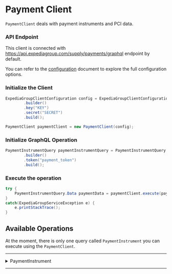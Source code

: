# Payment Client
`PaymentClient` deals with payment instruments and PCI data.

### API Endpoint
This client is connected with https://api.expediagroup.com/supply/payments/graphql endpoint by default.

You can refer to the [configuration]() document to explore the full configuration options.

### Initialize the Client
```java
ExpediaGroupClientConfiguration config = ExpediaGroupClientConfiguration
        .builder()
        .key("KEY")
        .secret("SECRET")
        .build();

PaymentClient paymentClient = new PaymentClient(config);
```

### Initialize GraphQL Operation
```java
PaymentInstrumentQuery paymentInstrumentQuery = PaymentInstrumentQuery
        .builder()
        .token("payment_token")
        .build();
```

### Execute the operation
```java
try {
    PaymentInstrumentQuery.Data paymentData = paymentClient.execute(paymentInstrumentQuery);
}
catch(ExpediaGroupServiceException e) {
    e.printStackTrace();
}
```

## Available Operations
At the moment, there is only one query called `PaymentInstrument` you can execute using the `PaymentClient`.

<hr />
<details>
   <summary>PaymentInstrument</summary>

<br />

**Summary: Retrieve Payment instrument from external payment instrument token**

**Operation Class Name:** `PaymentInstrumentQuery`

**Operation Inputs:**

| Name    | Type      | Description    | Required |
|---------|-----------|----------------|----------|
| `token` | `String!` | External token | Yes      |

<br />

**[Usage Example]()  |  [Query Definition]()  |  [Reference]()**
</details>

<hr />
